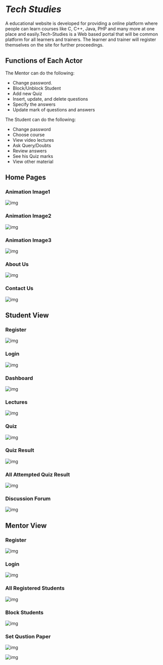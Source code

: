 # *Tech Studies*
A educational website is developed for providing a online platform where people can learn courses like C, C++, Java,
PHP and many more at one place and easily.Tech-Studies is a Web based portal that will be common platform for all learners and trainers. The learner and trainer will register themselves on the site for further proceedings.

## Functions of Each Actor 

The Mentor can  do the following:
*	Change password.
*	Block/Unblock Student
*	Add new Quiz
*	Insert, update, and delete questions
*	Specify the answers
*	Update mark of questions and answers

The Student can  do the following:
*	Change password
*	Choose course
*	View video lectures
*	Ask Query/Doubts
*	Review answers
*	See his Quiz marks
*	View other material

## Home Pages

### Animation Image1

![img](/project_images/Screenshot17.png) 

### Animation Image2

![img](/project_images/Screenshot18.png)


### Animation Image3
![img](/project_images/Screenshot19.png)

### About Us
![img](/project_images/Screenshot20.png)

### Contact Us
![img](/project_images/Screenshot21.png)


## Student View

### Register

![img](/project_images/Screenshot22.png)


### Login 

![img](/project_images/Screenshot23.png)

### Dashboard

![img](/project_images/Screenshot25.png)

### Lectures

![img](/project_images/Screenshot26.png)

### Quiz

![img](/project_images/Screenshot27.png)

### Quiz Result

![img](/project_images/Screenshot28.png)

### All Attempted Quiz Result

![img](/project_images/Screenshot30.png)

### Discussion Forum

![img](/project_images/Screenshot29.png)


## Mentor View

### Register

![img](/project_images/Screenshot24.png)

### Login

![img](/project_images/Screenshot23.png)

### All Registered Students

![img](/project_images/Screenshot33.png)

### Block Students

![img](/project_images/Screenshot34.png)

### Set Qustion Paper

![img](/project_images/Screenshot35.png)

![img](/project_images/Screenshot36.png)

